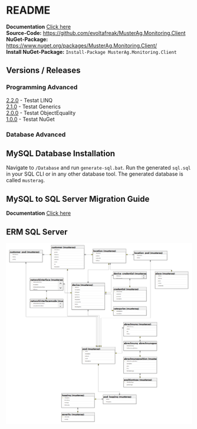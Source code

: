 ﻿# README
**Documentation** [Click here](./Documentation/Doc.md)  
**Source-Code:** https://github.com/evoltafreak/MusterAg.Monitoring.Client  
**NuGet-Package:** https://www.nuget.org/packages/MusterAg.Monitoring.Client/  
**Install NuGet-Package:** `Install-Package MusterAg.Monitoring.Client`  

## Versions / Releases
### Programming Advanced
[2.2.0](https://github.com/evoltafreak/MusterAg.Monitoring.Client/releases/tag/2.2.0) - Testat LINQ  
[2.1.0](https://github.com/evoltafreak/MusterAg.Monitoring.Client/releases/tag/2.1.0) - Testat Generics  
[2.0.0](https://github.com/evoltafreak/MusterAg.Monitoring.Client/releases/tag/2.0.0) - Testat ObjectEquality  
[1.0.0](https://github.com/evoltafreak/MusterAg.Monitoring.Client/releases/tag/1.0.0) - Testat NuGet  
### Database Advanced


## MySQL Database Installation
Navigate to `/Database` and run `generate-sql.bat`. Run the generated `sql.sql` in your SQL CLI or in any other database tool.
The generated database is called `musterag`.

## MySQL to SQL Server Migration Guide
**Documentation** [Click here](./Documentation/MySQL_SQLServer_Migration.md)  

## ERM SQL Server
![ERM_SQLServer][ERM_SQLServer]

[ERM_SQLServer]: ./Documentation/Images/ERM_SQLServer.png "ERM_SQLServer"